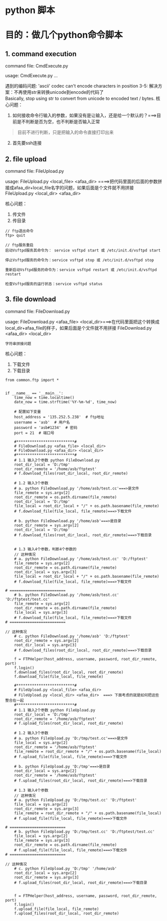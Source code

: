 # python 脚本

# 目的：做几个python命令脚本

## 1. command execution
command file:
	CmdExecute.py

usage:
	CmdExecute.py <cmd> <para1> <para2>...

遇到的编码问题:
'ascii' codec can't encode characters in position 3-5:
解决方案：不再使用str来转换unicode到encode的代码了       
Basically, stop using str to convert from unicode to encoded text / bytes.
核心问题：
1. 如何接收命令行输入的参数，如果没有是让输入，还是给一个默认的？===>目前是不判断是否为空，也不判断是否输入正常
> 目前不进行判断，只是把输入的命令直接打印出来

2. 首先要ssh连接


## 2. file upload
command file:
	FileUpload.py

usage:
	FileUpload.py <local_file> <afaa_dir> ====>把代码里面的后面的参数拼接成afaa_dir+local_file名字的问题，如果后面是个文件就不用拼接
    FileUpload.py <local_dir> <afaa_dir>

核心问题：
1. 传文件
2. 传目录

```
// ftp退出命令
ftp> quit

// ftp服务重启
启动Vsftpd服务其命令为： service vsftpd start 或 /etc/init.d/vsftpd start

停止Vsftpd服务的命令为：service vsftpd stop 或 /etc/init.d/vsftpd stop

重新启动Vsftpd服务的命令为：service vsftpd restart 或 /etc/init.d/vsftpd restart

检查Vsftpd服务的运行状态：service vsftpd status
```

## 3. file download
command file:
	FileDownload.py

usage:
	FileDownload.py <afaa_file> <local_dir>===>在代码里面把这个转换成local_dir+afaa_file的样子，如果后面是个文件就不用拼接
	FileDownload.py <afaa_dir> <local_dir>

    字符串拼接问题

核心问题：
1. 下载文件
2. 下载目录

```
from common.ftp import *


if __name__ == '__main__':
    time_now = time.localtime()
    date_now = time.strftime('%Y-%m-%d', time_now)

    # 配置如下变量
    host_address = '135.252.5.238'  # ftp地址
    username = 'asb'  # 用户名
    password = 'asb#1234'  # 密码
    port = 21  # 端口号

    #**************************#
    # FileDownload.py <afaa_file> <local_dir>
    # FileDownload.py <afaa_dir> <local_dir>
    #**************************#
    # 1.1 输入2个参数 python FileDownload.py
    root_dir_local = 'D:/tmp'
    root_dir_remote = '/home/asb/ftptest'
    # f.download_files(root_dir_local, root_dir_remote)

    # 1.2 输入3个参数 
    # a. python FileDownload.py '/home/asb/test.cc'===>是文件
    file_remote = sys.argv[2]
    root_dir_remote = os.path.dirname(file_remote)
    root_dir_local = 'D:/tmp'
    file_local = root_dir_local + "/" + os.path.basename(file_remote)
    # f.download_file(file_local, file_remote)===>下载文件

    # b. python FileDownload.py '/home/asb'===>是目录
    root_dir_remote = sys.argv[2]
    root_dir_local = 'D:/tmp'
    # f.download_files(root_dir_local, root_dir_remote)===>下载目录
   

    # 1.3 输入4个参数，判断4个参数的
    // 这种情况
    # a. python FileDownload.py '/home/asb/test.cc' 'D:/ftptest'
    file_remote = sys.argv[2]
    root_dir_remote = os.path.dirname(file_remote)
    root_dir_local = sys.argv[3]
    file_local = root_dir_local + "/" + os.path.basename(file_remote)
    # f.download_file(file_local, file_remote)===>下载文件

# =========================
    # b. python FileDownload.py '/home/asb/test.cc' 'D:/ftptest/test.cc'
    file_remote = sys.argv[2]
    root_dir_remote = os.path.dirname(file_remote)
    file_local = sys.argv[3]
    # f.download_file(file_local, file_remote)===>下载文件
# =========================

// 这种情况
    # c. python FileDownload.py '/home/asb' 'D:/ftptest'
    root_dir_remote = sys.argv[2]
    root_dir_local = sys.argv[3] 
    # f.download_files(root_dir_local, root_dir_remote)===>下载目录

    f = FTPHelper(host_address, username, password, root_dir_remote, port)
    f.login()
    f.download_files(root_dir_local, root_dir_remote)
    f.download_file(file_local, file_remote)

    #**************************#
    # FileUpload.py <local_file> <afaa_dir>
    # FileUpload.py <local_dir> <afaa_dir>  ===> 下面考虑的就是如何把这些整合在一起
    #**************************#
    # 1.1 输入2个参数 python FileUpload.py
    root_dir_local = 'D:/tmp'
    root_dir_remote = '/home/asb/ftptest'
    # f.upload_files(root_dir_local, root_dir_remote)

    # 1.2 输入3个参数 
    # a. python FileUpload.py 'D:/tmp/test.cc'===>是文件
    file_local = sys.argv[2]
    root_dir_remote = '/home/asb/ftptest'
    file_remote = root_dir_remote + "/" + os.path.basename(file_local)
    # f.upload_file(file_local, file_remote)===>下载文件

    # b. python FileUpload.py 'D:/tmp'===>是目录
    root_dir_local = sys.argv[2]
    root_dir_remote = '/home/asb/ftptest'
    # f.upload_files(root_dir_local, root_dir_remote)===>下载目录
   
    # 1.3 输入4个参数
    // 这种情况
    # a. python FileUpload.py 'D:/tmp/test.cc' 'D:/ftptest'
    file_local = sys.argv[2]
    root_dir_remote = sys.argv[3]
    file_remote = root_dir_remote + "/" + os.path.basename(file_local)
    # f.upload_file(file_local, file_remote)===>下载文件

# =========================
    # b. python FileUpload.py 'D:/tmp/test.cc' 'D:/ftptest/test.cc'
    file_local = sys.argv[2]
    file_remote = sys.argv[3]
    root_dir_remote = os.path.dirname(file_remote)
    # f.upload_file(file_local, file_remote)===>下载文件
# =========================

// 这种情况
    # c. python FileUpload.py 'D:/tmp' '/home/asb'
    root_dir_local = sys.argv[2]
    root_dir_remote = sys.argv[3] 
    # f.upload_files(root_dir_local, root_dir_remote)===>下载目录


    f = FTPHelper(host_address, username, password, root_dir_remote, port)
    f.login()
    f.upload_file(file_local, file_remote)
    f.upload_files(root_dir_local, root_dir_remote)
```
